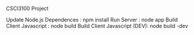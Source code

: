 CSCI3100 Project

Update Node.js Dependences :
npm install
Run Server :
node app
Build Client Javascript :
node build 
Build Client Javascript (DEV):
node build -dev